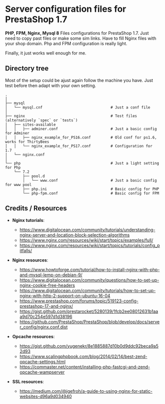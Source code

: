 # Server configuration files for PrestaShop 1.7

**PHP, FPM, Nginx, Mysql 8** Files configurations for PrestaShop 1.7.
Just need to copy past files or make some sim links.
Have to fill Nginx files with your shop domain. 
Php and FPM configuration is really light. 

Finally, it just works well enough for me.

## Directory tree
Most of the setup could be ajust again follow the machine you have. 
Just test before then adapt with your own setting. 

    .
    │
    ├── mysql
    │   └── mysql.cnf                               # Just a conf file
    │
    ├── nginx                                       # Test files (alternatively `spec` or `tests`)
    │   ├── sites-available                    
    │   │   ├── adminer.conf                        # Just a basic config for Adminer
    │   │   ├── nginx_example_for_PS16.conf         # Old conf for ps1.6, works for ThirtyBees
    │   │   └── nginx_example_for_PS17.conf         # Configuration for 1.7
    │   └── nginx.conf
    │
    └── php                                         # Just a light setting for Php
        └── 7.2
            ├── pool.d
            │   └── www.conf                        # Just a basic config for www pool
            ├── php.ini                             # Basic config for PHP
            └── php-fpm.conf                        # Basic config for FPM

## Credits / Resources

- **Nginx tutorials**:
  - https://www.digitalocean.com/community/tutorials/understanding-nginx-server-and-location-block-selection-algorithms
  - https://www.nginx.com/resources/wiki/start/topics/examples/full/
  - https://www.nginx.com/resources/wiki/start/topics/tutorials/config_pitfalls/

- **Nginx resources**:
  - https://www.howtoforge.com/tutorial/how-to-install-nginx-with-php-and-mysql-lemp-on-debian-9/
  - https://www.digitalocean.com/community/questions/how-to-set-up-nginx-cookie-free-headers
  - https://www.digitalocean.com/community/tutorials/how-to-set-up-nginx-with-http-2-support-on-ubuntu-16-04
  - https://www.prestashop.com/forums/topic/519123-config-prestashop-17-and-nginx/
  - https://gist.github.com/prestarocket/5280139/1fcb2ee08012631b1aaa9d70c254e597d1d38196
  - https://github.com/PrestaShop/PrestaShop/blob/develop/docs/server_config/nginx.conf.dist

- **Opcache resources**:
  - https://gist.github.com/yugenekr/8e1885887d10b0d9ddc92beca9a52d93
  - https://www.scalingphpbook.com/blog/2014/02/14/best-zend-opcache-settings.html
  - https://commaster.net/content/installing-php-fastcgi-and-zend-opcache-wampserver
  
- **SSL resources**:
  - https://medium.com/@jgefroh/a-guide-to-using-nginx-for-static-websites-d96a9d034940
